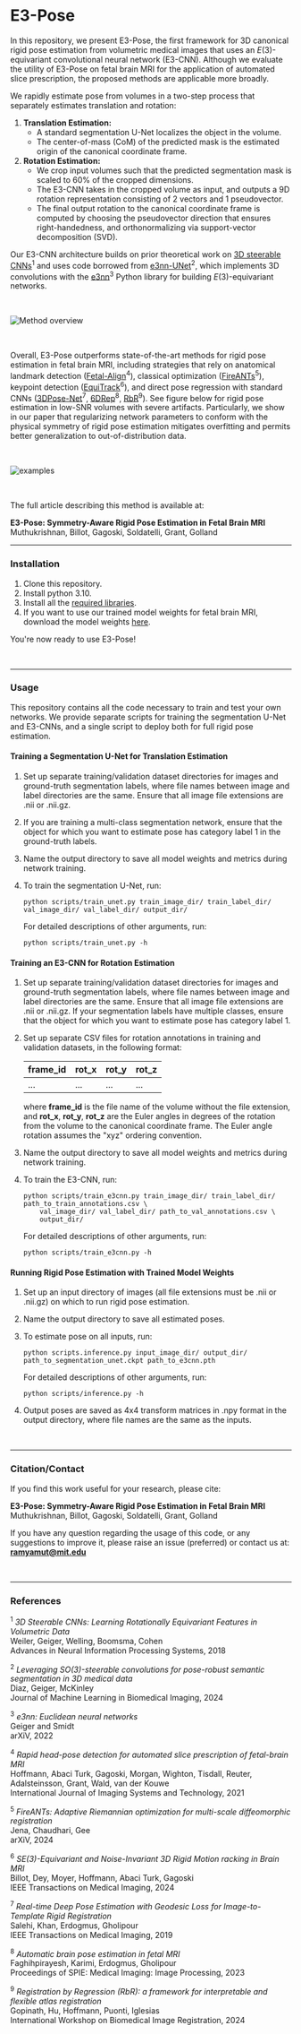 # E3-Pose

In this repository, we present E3-Pose, the first framework for 3D canonical rigid pose estimation from volumetric medical images that uses an $E(3)$-equivariant convolutional neural network (E3-CNN). Although we evaluate the utility of E3-Pose on fetal brain MRI for the application of automated slice prescription, the proposed methods are applicable more broadly.

We rapidly estimate pose from volumes in a two-step process that separately estimates translation and rotation:

1. **Translation Estimation:**
    * A standard segmentation U-Net localizes the object in the volume.
    * The center-of-mass (CoM) of the predicted mask is the estimated origin of the canonical coordinate frame. 
2. **Rotation Estimation:**
    * We crop input volumes such that the predicted segmentation mask is scaled to 60% of the cropped dimensions.
    * The E3-CNN takes in the cropped volume as input, and outputs a 9D rotation representation consisting of 2 vectors and 1 pseudovector.
    * The final output rotation to the canonical coordinate frame is computed by choosing the pseudovector direction that ensures right-handedness, and orthonormalizing via support-vector decomposition (SVD).

Our E3-CNN architecture builds on prior theoretical work on [3D steerable CNNs](https://proceedings.neurips.cc/paper_files/paper/2018/file/488e4104520c6aab692863cc1dba45af-Paper.pdf)<sup>1</sup> and uses code borrowed from [e3nn-UNet](https://github.com/SCAN-NRAD/e3nn_Unet)<sup>2</sup>, which implements 3D convolutions with the [e3nn](https://e3nn.org/)<sup>3</sup> Python library for building $E(3)$-equivariant networks.

<br />

![Method overview](images/method_overview.png)

<br />

Overall, E3-Pose outperforms state-of-the-art methods for rigid pose estimation in fetal brain MRI, 
including strategies that rely on anatomical landmark detection ([Fetal-Align](https://github.com/mu40/fetal-align)<sup>4</sup>), 
classical optimization ([FireANTs](https://github.com/rohitrango/FireANTs)<sup>5</sup>),
keypoint detection ([EquiTrack](https://github.com/BBillot/EquiTrack)<sup>6</sup>), 
and direct pose regression with standard CNNs ([3DPose-Net](https://github.com/SadeghMSalehi/DeepRegistration)<sup>7</sup>, [6DRep](https://www.spiedigitallibrary.org/conference-proceedings-of-spie/12464/124640T/Automatic-brain-pose-estimation-in-fetal-MRI/10.1117/12.2647613.full)<sup>8</sup>, [RbR](https://github.com/HuXiaoling/Regre4Regis)<sup>9</sup>). 
See figure below for rigid pose estimation in low-SNR volumes with severe artifacts. Particularly, we show in our paper that regularizing network parameters to conform with the physical symmetry of rigid pose estimation mitigates overfitting and permits better generalization to out-of-distribution data.

<br />

![examples](images/examples.png)

<br />

The full article describing this method is available at:

**E3-Pose: Symmetry-Aware Rigid Pose Estimation in Fetal Brain MRI** \
Muthukrishnan, Billot, Gagoski, Soldatelli, Grant, Golland


---
### Installation

1. Clone this repository.
2. Install python 3.10.
3. Install all the [required libraries](requirements.txt).
4. If you want to use our trained model weights for fetal brain MRI, download the model weights [here](https://drive.google.com/drive/folders/1r6FVzXG9VLH-0MtMnD2hwjzdDqss1DSE?usp=sharing).

You're now ready to use E3-Pose!

<br />

---
### Usage

This repository contains all the code necessary to train and test your own networks. We provide separate scripts for training the segmentation U-Net and E3-CNNs, and a single script to deploy both for full rigid pose estimation.

#### Training a Segmentation U-Net for Translation Estimation

1. Set up separate training/validation dataset directories for images and ground-truth segmentation labels, where file names between image and label directories are the same. Ensure that all image file extensions are .nii or .nii.gz.

2. If you are training a multi-class segmentation network, ensure that the object for which you want to estimate pose has category label 1 in the ground-truth labels.

3. Name the output directory to save all model weights and metrics during network training.

4. To train the segmentation U-Net, run:

    ```
    python scripts/train_unet.py train_image_dir/ train_label_dir/ val_image_dir/ val_label_dir/ output_dir/
    ```

    For detailed descriptions of other arguments, run:
    
    ```
    python scripts/train_unet.py -h
    ```

#### Training an E3-CNN for Rotation Estimation

1. Set up separate training/validation dataset directories for images and ground-truth segmentation labels, where file names between image and label directories are the same. Ensure that all image file extensions are .nii or .nii.gz. If your segmentation labels have multiple classes, ensure that the object for which you want to estimate pose has category label 1.

2. Set up separate CSV files for rotation annotations in training and validation datasets, in the following format:

    | frame_id | rot_x | rot_y | rot_z |
    |----------|-------|-------|-------|
    | ...      | ...   | ...   | ...   |

    where **frame_id** is the file name of the volume without the file extension, and **rot_x**, **rot_y**, **rot_z** are the Euler angles in degrees of the rotation from the volume to the canonical coordinate frame. The Euler angle rotation assumes the "xyz" ordering convention.

3. Name the output directory to save all model weights and metrics during network training.

4. To train the E3-CNN, run:

    ```
    python scripts/train_e3cnn.py train_image_dir/ train_label_dir/ path_to_train_annotations.csv \
        val_image_dir/ val_label_dir/ path_to_val_annotations.csv \
        output_dir/
    ```

    For detailed descriptions of other arguments, run:
    
    ```
    python scripts/train_e3cnn.py -h
    ```

#### Running Rigid Pose Estimation with Trained Model Weights

1. Set up an input directory of images (all file extensions must be .nii or .nii.gz) on which to run rigid pose estimation.

2. Name the output directory to save all estimated poses.

3. To estimate pose on all inputs, run:

    ```
    python scripts.inference.py input_image_dir/ output_dir/ path_to_segmentation_unet.ckpt path_to_e3cnn.pth
    ```

    For detailed descriptions of other arguments, run:
    
    ```
    python scripts/inference.py -h
    ```

4. Output poses are saved as 4x4 transform matrices in .npy format in the output directory, where file names are the same as the inputs.

<br />

---
### Citation/Contact

If you find this work useful for your research, please cite:

**E3-Pose: Symmetry-Aware Rigid Pose Estimation in Fetal Brain MRI** \
Muthukrishnan, Billot, Gagoski, Soldatelli, Grant, Golland

If you have any question regarding the usage of this code, or any suggestions to improve it, please raise an issue
(preferred) or contact us at:\
**ramyamut@mit.edu**


<br />

---
### References

<sup>1</sup> *3D Steerable CNNs: Learning Rotationally Equivariant Features in Volumetric Data* \
Weiler, Geiger, Welling, Boomsma, Cohen \
Advances in Neural Information Processing Systems, 2018

<sup>2</sup> *Leveraging SO(3)-steerable convolutions for pose-robust semantic segmentation in 3D medical data* \
Diaz, Geiger, McKinley \
Journal of Machine Learning in Biomedical Imaging, 2024

<sup>3</sup> *e3nn: Euclidean neural networks* \
Geiger and Smidt \
arXiV, 2022

<sup>4</sup> *Rapid head-pose detection for automated slice prescription of fetal-brain MRI* \
Hoffmann, Abaci Turk, Gagoski, Morgan, Wighton, Tisdall, Reuter, Adalsteinsson, Grant, Wald, van der Kouwe \
International Journal of Imaging Systems and Technology, 2021

<sup>5</sup> *FireANTs: Adaptive Riemannian optimization for multi-scale diffeomorphic registration* \
Jena, Chaudhari, Gee \
arXiV, 2024

<sup>6</sup> *SE(3)-Equivariant and Noise-Invariant 3D Rigid Motion racking in Brain MRI* \
Billot, Dey, Moyer, Hoffmann, Abaci Turk, Gagoski \
IEEE Transactions on Medical Imaging, 2024

<sup>7</sup> *Real-time Deep Pose Estimation with Geodesic Loss for Image-to-Template Rigid Registration* \
Salehi, Khan, Erdogmus, Gholipour \
IEEE Transactions on Medical Imaging, 2019

<sup>8</sup> *Automatic brain pose estimation in fetal MRI* \
Faghihpirayesh, Karimi, Erdogmus, Gholipour \
Proceedings of SPIE: Medical Imaging: Image Processing, 2023

<sup>9</sup> *Registration by Regression (RbR): a framework for interpretable and flexible atlas registration* \
Gopinath, Hu, Hoffmann, Puonti, Iglesias \
International Workshop on Biomedical Image Registration, 2024
